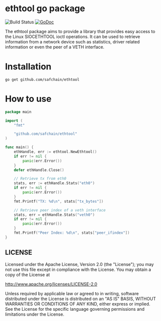 # ethtool go package #

![Build Status](https://github.com/safchain/ethtool/actions/workflows/unittests.yml/badge.svg)
[![GoDoc](https://godoc.org/github.com/safchain/ethtool?status.svg)](https://godoc.org/github.com/safchain/ethtool)


The ethtool package aims to provide a library that provides easy access to the Linux SIOCETHTOOL ioctl operations. It can be used to retrieve information from a network device such as statistics, driver related information or even the peer of a VETH interface.

# Installation

```shell
go get github.com/safchain/ethtool
```

# How to use

```go
package main

import (
	"fmt"

	"github.com/safchain/ethtool"
)

func main() {
	ethHandle, err := ethtool.NewEthtool()
	if err != nil {
		panic(err.Error())
	}
	defer ethHandle.Close()

	// Retrieve tx from eth0
	stats, err := ethHandle.Stats("eth0")
	if err != nil {
		panic(err.Error())
	}
	fmt.Printf("TX: %d\n", stats["tx_bytes"])

	// Retrieve peer index of a veth interface
	stats, err = ethHandle.Stats("veth0")
	if err != nil {
		panic(err.Error())
	}
	fmt.Printf("Peer Index: %d\n", stats["peer_ifindex"])
}
```

## LICENSE ##

Licensed under the Apache License, Version 2.0 (the "License"); you may not use this file except in compliance with the License. You may obtain a copy of the License at

http://www.apache.org/licenses/LICENSE-2.0

Unless required by applicable law or agreed to in writing, software distributed under the License is distributed on an "AS IS" BASIS, WITHOUT WARRANTIES OR CONDITIONS OF ANY KIND, either express or implied. See the License for the specific language governing permissions and limitations under the License.
